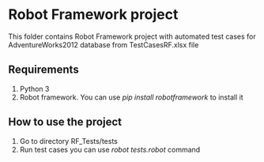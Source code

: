 
# Robot Framework project
This folder contains Robot Framework project with automated test cases for AdventureWorks2012 database from TestCasesRF.xlsx file
## Requirements
1. Python 3
2. Robot framework. You can use _pip install robotframework_ to install it 
## How to use the project
1. Go to directory RF_Tests/tests
2. Run test cases you can use _robot tests.robot_ command
